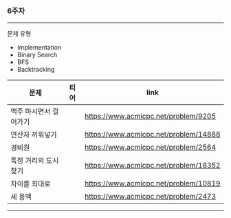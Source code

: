 ### 6주차
---
문제 유형
- Implementation
- Binary Search
- BFS
- Backtracking

| <center>문제</center> | <center>티어</center> | <center>link</center> |
| ------ | ------ |------ |
| 맥주 마시면서 걸어가기 | <img src="https://d2gd6pc034wcta.cloudfront.net/tier/10.svg" width="16px;"> | https://www.acmicpc.net/problem/9205 |
| 연산자 끼워넣기 | <img src="https://d2gd6pc034wcta.cloudfront.net/tier/10.svg" width="16px;"> | https://www.acmicpc.net/problem/14888 |
| 경비원 | <img src="https://d2gd6pc034wcta.cloudfront.net/tier/10.svg" width="16px;"> | https://www.acmicpc.net/problem/2564 |
| 특정 거리의 도시 찾기 | <img src="https://d2gd6pc034wcta.cloudfront.net/tier/9.svg" width="16px;"> | https://www.acmicpc.net/problem/18352 |
| 차이를 최대로 | <img src="https://d2gd6pc034wcta.cloudfront.net/tier/9.svg" width="16px;"> | https://www.acmicpc.net/problem/10819 |
| 세 용액 | <img src="https://d2gd6pc034wcta.cloudfront.net/tier/12.svg" width="16px;"> | https://www.acmicpc.net/problem/2473 |
---
